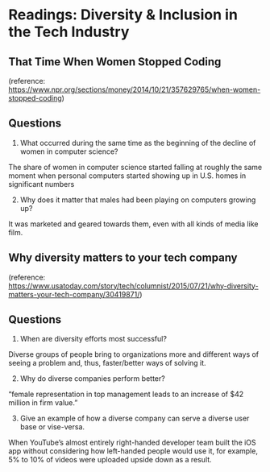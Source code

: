 # Readings: Diversity & Inclusion in the Tech Industry

## That Time When Women Stopped Coding


(reference: https://www.npr.org/sections/money/2014/10/21/357629765/when-women-stopped-coding)
## Questions 

1. What occurred during the same time as the beginning of the decline of women in computer science?

 The share of women in computer science started falling at roughly the same moment when personal computers started showing up in U.S. homes in significant numbers

2. Why does it matter that males had been playing on computers growing up?

It was marketed and geared towards them, even with all kinds of media like film. 


## Why diversity matters to your tech company


(reference: https://www.usatoday.com/story/tech/columnist/2015/07/21/why-diversity-matters-your-tech-company/30419871/)
## Questions

1. When are diversity efforts most successful?

Diverse groups of people bring to organizations more and different ways of seeing a problem and, thus, faster/better ways of solving it.

2. Why do diverse companies perform better?

“female representation in top management leads to an increase of $42 million in firm value.”

3. Give an example of how a diverse company can serve a diverse user base or vise-versa.

When YouTube’s almost entirely right-handed developer team built the iOS app without considering how left-handed people would use it, for example, 5% to 10% of videos were uploaded upside down as a result.
